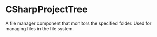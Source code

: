 # CSharpProjectTree
A file manager component that monitors the specified folder. Used for managing files in the file system.
